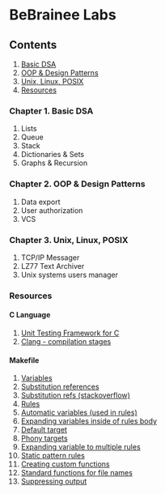 # BeBrainee Labs
## Contents

1. [Basic DSA](#chapter-1-basic-dsa)
2. [OOP & Design Patterns](#chapter-2-oop--design-patterns)
3. [Unix, Linux, POSIX](#chapter-3-unix-linux-posix)
4. [Resources](#resources)

### Chapter 1. Basic DSA
  1. Lists
  2. Queue
  3. Stack
  4. Dictionaries & Sets
  5. Graphs & Recursion

### Chapter 2. OOP & Design Patterns
  1. Data export
  2. User authorization
  3. VCS

### Chapter 3. Unix, Linux, POSIX
  1. TCP/IP Messager
  2. LZ77 Text Archiver
  3. Unix systems users manager


### Resources
#### C Language
1. [Unit Testing Framework for C](https://libcheck.github.io/check/)
2. [Clang - compilation stages](https://freecompilercamp.org/clang-basics/)

#### Makefile
1. [Variables](https://web.mit.edu/gnu/doc/html/make_6.html)
2. [Substitution references](https://www.gnu.org/software/make/manual/make.html#Substitution-Refs)
3. [Substitution refs (stackoverflow)](https://stackoverflow.com/questions/12069457/how-to-change-the-extension-of-each-file-in-a-list-with-multiple-extensions-in-g)
4. [Rules](https://www.gnu.org/software/make/manual/html_node/Rule-Introduction.html)
5. [Automatic variables (used in rules)](https://www.gnu.org/software/make/manual/html_node/Automatic-Variables.html#Automatic-Variables)
6. [Expanding variables inside of rules body](https://www.gnu.org/software/make/manual/html_node/Phony-Targets.html)
7. [Default target](https://stackoverflow.com/questions/2057689/how-does-make-app-know-default-target-to-build-if-no-target-is-specified)
8. [Phony targets](https://www.gnu.org/software/make/manual/html_node/Phony-Targets.html)
9. [Expanding variable to multiple rules](https://stackoverflow.com/questions/28804025/how-to-expand-variables-to-multiple-rules-in-makefile)
10. [Static pattern rules](https://www.gnu.org/software/make/manual/html_node/Static-Usage.html#Static-Usage)
11. [Creating custom functions](https://coderwall.com/p/cezf6g/define-your-own-function-in-a-makefile)
12. [Standard functions for file names](https://www.gnu.org/software/make/manual/make.html#Text-Functions)
13. [Suppressing output](https://stackoverflow.com/questions/24005166/gnu-make-silent-by-default)

